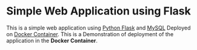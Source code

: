 # Simple Web Application using Flask
This is a simple web application using <a href="http://flask.pocoo.org/">Python Flask</a> and <a href="https://www.mysql.com/">MySQL</a> Deployed on <a href="https://www.docker.com/">Docker Container</a>. This is a Demonstration of deployment of the application in the <b>Docker Container</b>. 
## 
